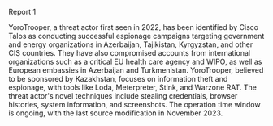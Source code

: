 
Report 1

YoroTrooper, a threat actor first seen in 2022, has been identified by Cisco Talos as conducting successful espionage campaigns targeting government and energy organizations in Azerbaijan, Tajikistan, Kyrgyzstan, and other CIS countries. They have also compromised accounts from international organizations such as a critical EU health care agency and WIPO, as well as European embassies in Azerbaijan and Turkmenistan. YoroTrooper, believed to be sponsored by Kazakhstan, focuses on information theft and espionage, with tools like Loda, Meterpreter, Stink, and Warzone RAT. The threat actor's novel techniques include stealing credentials, browser histories, system information, and screenshots. The operation time window is ongoing, with the last source modification in November 2023.


